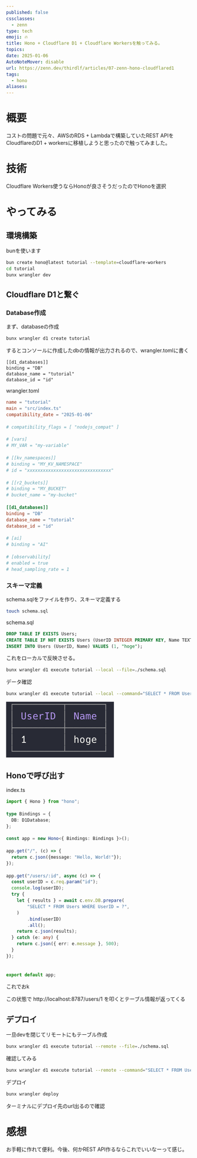 ```yaml
---
published: false
cssclasses:
  - zenn
type: tech
emoji: 🔥
title: Hono + Cloudflare D1 + Cloudflare Workersを触ってみる。
topics: 
date: 2025-01-06
AutoNoteMover: disable
url: https://zenn.dev/thirdlf/articles/07-zenn-hono-cloudflared1
tags:
  - hono
aliases:
---
```

# 概要
コストの問題で元々、AWSのRDS + Lambdaで構築していたREST APIをCloudflareのD1 + workersに移植しようと思ったので触ってみました。

# 技術
Cloudflare Workers使うならHonoが良さそうだったのでHonoを選択

# やってみる

## 環境構築
bunを使います
```bash
bun create hono@latest tutorial --template=cloudflare-workers
cd tutorial
bunx wrangler dev
```

## Cloudflare D1と繋ぐ

### Database作成

まず、databaseの作成

```bash
bunx wrangler d1 create tutorial
```

するとコンソールに作成したdbの情報が出力されるので、wrangler.tomlに書く

```
[[d1_databases]]
binding = "DB"
database_name = "tutorial"
database_id = "id"
```


wrangler.toml
```toml
name = "tutorial"  
main = "src/index.ts"  
compatibility_date = "2025-01-06"  
  
# compatibility_flags = [ "nodejs_compat" ]  
  
# [vars]  
# MY_VAR = "my-variable"  
  
# [[kv_namespaces]]  
# binding = "MY_KV_NAMESPACE"  
# id = "xxxxxxxxxxxxxxxxxxxxxxxxxxxxxxxx"  
  
# [[r2_buckets]]  
# binding = "MY_BUCKET"  
# bucket_name = "my-bucket"  
  
[[d1_databases]]
binding = "DB"
database_name = "tutorial"
database_id = "id"
  
# [ai]  
# binding = "AI"  
  
# [observability]  
# enabled = true  
# head_sampling_rate = 1

```

### スキーマ定義
schema.sqlをファイルを作り、スキーマ定義する

```bash
touch schema.sql
```

schema.sql
```sql
DROP TABLE IF EXISTS Users;
CREATE TABLE IF NOT EXISTS Users (UserID INTEGER PRIMARY KEY, Name TEXT);
INSERT INTO Users (UserID, Name) VALUES (1, "hoge");
```

これをローカルで反映させる。
```bash
bunx wrangler d1 execute tutorial --local --file=./schema.sql
```

データ確認
```bash
bunx wrangler d1 execute tutorial --local --command="SELECT * FROM Users"
```

![](/images/article-7/07-sql.png)

## Honoで呼び出す

index.ts
```ts
import { Hono } from "hono";  
  
type Bindings = {  
  DB: D1Database;  
};  
  
const app = new Hono<{ Bindings: Bindings }>();  
  
app.get("/", (c) => {  
  return c.json({message: "Hello, World!"});  
});  
  
app.get("/users/:id", async (c) => {  
  const userID = c.req.param("id");  
  console.log(userID);  
  try {  
    let { results } = await c.env.DB.prepare(  
        "SELECT * FROM Users WHERE UserID = ?",  
    )  
        .bind(userID)  
        .all();  
    return c.json(results);  
  } catch (e: any) {  
    return c.json({ err: e.message }, 500);  
  }  
});  
  
  
export default app;
```


これでおk

この状態で
http://localhost:8787/users/1
を叩くとテーブル情報が返ってくる

## デプロイ
一旦devを閉じてリモートにもテーブル作成
```bash
bunx wrangler d1 execute tutorial --remote --file=./schema.sql
```

確認してみる
```bash
bunx wrangler d1 execute tutorial --remote --command="SELECT * FROM Users"
```

デプロイ
```bash
bunx wrangler deploy
```

ターミナルにデプロイ先のurl出るので確認

# 感想
お手軽に作れて便利。今後、何かREST API作るならこれでいいなーって感じ。